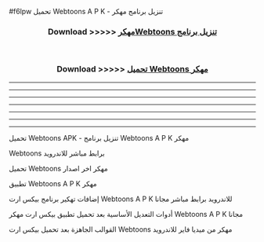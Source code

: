 #f6lpw تحميل Webtoons  A P K - تنزيل برنامج مهكر



<div align="center">
<h3>Download >>>>> <a href="https://runaway1.web.app/?sq=Webtoons ">مهكرWebtoons  تنزيل برنامج</a></h3><br>

<h3>Download >>>>> <a href="https://runaway1.web.app/?sq=Webtoons ">تحميل Webtoons  مهكر</a></h3>
</div>


----------------------------------------------------------

----------------------------------------------------------

----------------------------------------------------------

----------------------------------------------------------

----------------------------------------------------------

----------------------------------------------------------

----------------------------------------------------------

تحميل Webtoons  APK - تنزيل برنامج Webtoons  A P K مهكر

Webtoons  برابط مباشر للاندرويد

تحميل Webtoons  مهكر اخر اصدار

تطبيق Webtoons  A P K مهكر

إضافات تهكير برنامج بيكس ارت Webtoons  A P K للاندرويد برابط مباشر مجانا

أدوات التعديل الأساسية بعد تحميل تطبيق بيكس ارت مهكر Webtoons  A P K مجانا

القوالب الجاهزة بعد تحميل بيكس ارت Webtoons  مهكر من ميديا فاير للاندرويد


